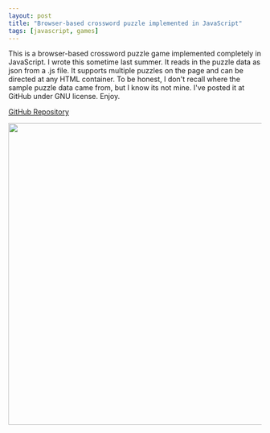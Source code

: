 ```yaml
---
layout: post
title: "Browser-based crossword puzzle implemented in JavaScript"
tags: [javascript, games]
---
```


This is a browser-based crossword puzzle game implemented completely in JavaScript. I wrote this sometime last summer. It reads in the puzzle data as json from a .js file. It supports multiple puzzles on the page and can be directed at any HTML container. To be honest, I don't recall where the sample puzzle data came from, but I know its not mine. I've posted it at GitHub under GNU license. Enjoy.

[GitHub Repository](https://github.com/wiseley/javascript-crossword)

<img src="{{ site.url }}/assets/crossword.png" width="600"/>


